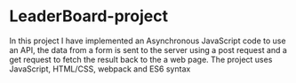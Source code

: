 # LeaderBoard-project
In this project I have implemented an Asynchronous JavaScript code to use an API, the data from a form is sent to the server using a post request and a get request to fetch the result back to the a web page. The project uses JavaScript, HTML/CSS, webpack and ES6 syntax
